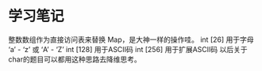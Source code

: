 # 学习笔记
整数数组作为直接访问表来替换 Map，是大神一样的操作哇。
int [26] 用于字母 ‘a’ - ‘z’ 或 ‘A’ - ‘Z’
int [128] 用于ASCII码
int [256] 用于扩展ASCII码
以后关于char的题目可以都用这种思路去降维思考。
